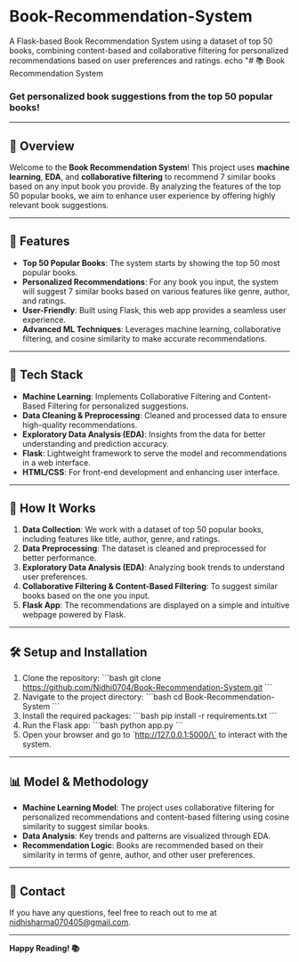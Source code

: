 # Book-Recommendation-System
A Flask-based Book Recommendation System using a dataset of top 50 books, combining content-based and collaborative filtering for personalized recommendations based on user preferences and ratings.
echo "# 📚 Book Recommendation System

### **Get personalized book suggestions from the top 50 popular books!**

---

## 🌟 **Overview**

Welcome to the **Book Recommendation System**! This project uses **machine learning**, **EDA**, and **collaborative filtering** to recommend 7 similar books based on any input book you provide. By analyzing the features of the top 50 popular books, we aim to enhance user experience by offering highly relevant book suggestions.

---

## 🎯 **Features**

- **Top 50 Popular Books**: The system starts by showing the top 50 most popular books.
- **Personalized Recommendations**: For any book you input, the system will suggest 7 similar books based on various features like genre, author, and ratings.
- **User-Friendly**: Built using Flask, this web app provides a seamless user experience.
- **Advanced ML Techniques**: Leverages machine learning, collaborative filtering, and cosine similarity to make accurate recommendations.

---

## 🧠 **Tech Stack**

- **Machine Learning**: Implements Collaborative Filtering and Content-Based Filtering for personalized suggestions.
- **Data Cleaning & Preprocessing**: Cleaned and processed data to ensure high-quality recommendations.
- **Exploratory Data Analysis (EDA)**: Insights from the data for better understanding and prediction accuracy.
- **Flask**: Lightweight framework to serve the model and recommendations in a web interface.
- **HTML/CSS**: For front-end development and enhancing user interface.

---

## 🚀 **How It Works**

1. **Data Collection**: We work with a dataset of top 50 popular books, including features like title, author, genre, and ratings.
2. **Data Preprocessing**: The dataset is cleaned and preprocessed for better performance.
3. **Exploratory Data Analysis (EDA)**: Analyzing book trends to understand user preferences.
4. **Collaborative Filtering & Content-Based Filtering**: To suggest similar books based on the one you input.
5. **Flask App**: The recommendations are displayed on a simple and intuitive webpage powered by Flask.

---

## 🛠️ **Setup and Installation**

1. Clone the repository:
   \`\`\`bash
   git clone https://github.com/Nidhi0704/Book-Recommendation-System.git
   \`\`\`
2. Navigate to the project directory:
   \`\`\`bash
   cd Book-Recommendation-System
   \`\`\`
3. Install the required packages:
   \`\`\`bash
   pip install -r requirements.txt
   \`\`\`
4. Run the Flask app:
   \`\`\`bash
   python app.py
   \`\`\`
5. Open your browser and go to \`http://127.0.0.1:5000/\` to interact with the system.

---

## 📊 **Model & Methodology**

- **Machine Learning Model**: The project uses collaborative filtering for personalized recommendations and content-based filtering using cosine similarity to suggest similar books.
- **Data Analysis**: Key trends and patterns are visualized through EDA.
- **Recommendation Logic**: Books are recommended based on their similarity in terms of genre, author, and other user preferences.

---

## 📧 **Contact**

If you have any questions, feel free to reach out to me at [nidhisharma070405@gmail.com](mailto:nidhisharma070405@gmail.com).

---

**Happy Reading! 📚**

